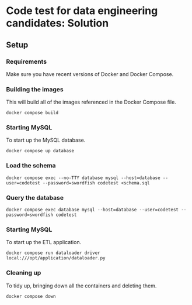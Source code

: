 # Code test for data engineering candidates: Solution

## Setup

### Requirements

Make sure you have recent versions of Docker and Docker Compose.

### Building the images

This will build all of the images referenced in the Docker Compose file.
```
docker compose build
```

### Starting MySQL

To start up the MySQL database.

```
docker compose up database
```

### Load the schema

```
docker compose exec --no-TTY database mysql --host=database --user=codetest --password=swordfish codetest <schema.sql
```

### Query the database

```
docker compose exec database mysql --host=database --user=codetest --password=swordfish codetest
```

### Starting MySQL

To start up the ETL application.

```
docker compose run dataloader driver local:///opt/application/dataloader.py
```

### Cleaning up

To tidy up, bringing down all the containers and deleting them.

```
docker compose down
```
